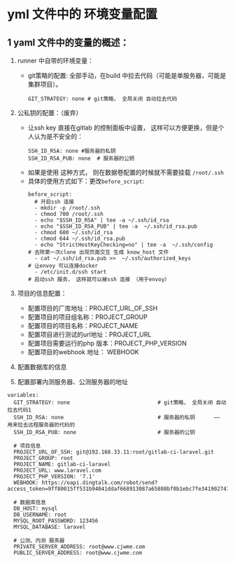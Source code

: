 # yml 文件中的 环境变量配置

## 1 yaml 文件中的变量的概述：
1. runner 中自带的环境变量：
    * git策略的配置: 全部手动，在build 中拉去代码（可能是单服务器，可能是集群项目）。
        ```
        GIT_STRATEGY: none # git策略， 全局关闭 自动拉去代码
        ```
2. 公私钥的配置：（废弃）
    * 让ssh key 直接在gitlab 的控制面板中设置， 这样可以方便更换，但是个人认为是不安全的：
        ```
        SSH_ID_RSA: none #服务器的私钥     
        SSH_ID_RSA_PUB: none  # 服务器的公钥
        ```
    * 如果是使用 这种方式， 则在数据卷配置的时候就不需要挂载 `/root/.ssh`
    * 具体的使用方式如下：更改`before_script`:
        ```
        before_script:
          # 开启ssh 连接
          - mkdir -p /root/.ssh
          - chmod 700 /root/.ssh
          - echo "$SSH_ID_RSA" | tee -a ~/.ssh/id_rsa
          - echo "$SSH_ID_RSA_PUB" | tee -a  ~/.ssh/id_rsa.pub
          - chmod 600 ~/.ssh/id_rsa
          - chmod 644 ~/.ssh/id_rsa.pub
          - echo "StrictHostKeyChecking=no" | tee -a  ~/.ssh/config     # 去除第一次clone 出现页面交互 生成 know_host 文件
          - cat ~/.ssh/id_rsa.pub >>  ~/.ssh/authorized_keys            # 让envoy 可以连接docker
          - /etc/init.d/ssh start                                       # 启动ssh 服务， 这样就可以被ssh 连接 （用于envoy）
        ```
       
3. 项目的信息配置：
    * 配置项目的厂库地址：PROJECT_URL_OF_SSH
    * 配置项目的项目组名称：PROJECT_GROUP
    * 配置项目的项目名称：PROJECT_NAME
    * 配置项目进行测试的url地址：PROJECT_URL
    * 配置项目需要运行的php 版本：PROJECT_PHP_VERSION
    * 配置项目的webhook 地址： WEBHOOK
    
4. 配置数据库的信息
5. 配置部署内测服务器、公测服务器的地址    
```
variables:
  GIT_STRATEGY: none                            # git策略， 全局关闭 自动拉去代码1
  SSH_ID_RSA: none                              # 服务器的私钥      —— 用来拉去远程服务器的代码的
  SSH_ID_RSA_PUB: none                          # 服务器的公钥

  # 项目信息
  PROJECT_URL_OF_SSH: git@192.168.33.11:root/gitlab-ci-laravel.git
  PROJECT_GROUP: root
  PROJECT_NAME: gitlab-ci-laravel
  PROJECT_URL: www.laravel.com
  PROJECT_PHP_VERSION: '7.1'
  WEBHOOK: https://oapi.dingtalk.com/robot/send?access_token=9ff80015ff531b94041ddaf668913087a65808bf0b1ebc7fe3419027476060e9

  # 数据库信息
  DB_HOST: mysql
  DB_USERNAME: root
  MYSQL_ROOT_PASSWORD: 123456
  MYSQL_DATABASE: laravel

  # 公测、内测 服务器
  PRIVATE_SERVER_ADDRESS: root@www.cjwme.com
  PUBLIC_SERVER_ADDRESS: root@www.cjwme.com
```